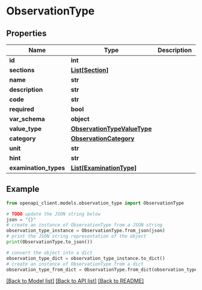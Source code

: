 # ObservationType


## Properties

Name | Type | Description | Notes
------------ | ------------- | ------------- | -------------
**id** | **int** |  | [readonly] 
**sections** | [**List[Section]**](Section.md) |  | [readonly] 
**name** | **str** |  | 
**description** | **str** |  | [optional] 
**code** | **str** |  | [optional] 
**required** | **bool** |  | [optional] 
**var_schema** | **object** |  | [optional] 
**value_type** | [**ObservationTypeValueType**](ObservationTypeValueType.md) |  | [optional] 
**category** | [**ObservationCategory**](ObservationCategory.md) |  | [readonly] 
**unit** | **str** |  | [optional] 
**hint** | **str** |  | [optional] 
**examination_types** | [**List[ExaminationType]**](ExaminationType.md) |  | [readonly] 

## Example

```python
from openapi_client.models.observation_type import ObservationType

# TODO update the JSON string below
json = "{}"
# create an instance of ObservationType from a JSON string
observation_type_instance = ObservationType.from_json(json)
# print the JSON string representation of the object
print(ObservationType.to_json())

# convert the object into a dict
observation_type_dict = observation_type_instance.to_dict()
# create an instance of ObservationType from a dict
observation_type_from_dict = ObservationType.from_dict(observation_type_dict)
```
[[Back to Model list]](../README.md#documentation-for-models) [[Back to API list]](../README.md#documentation-for-api-endpoints) [[Back to README]](../README.md)


